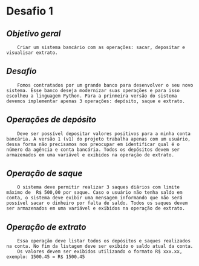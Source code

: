# **Desafio 1** #

##    *Objetivo geral* ##
        Criar um sistema bancário com as operações: sacar, depositar e visualisar extrato.

##    *Desafio* ##
        Fomos contratados por um grande banco para desenvolver o seu novo sistema. Esse banco deseja modernizar suas operações e para isso escolheu a linguagem Python. Para a prinmeira versão do sistema devemos implementar apenas 3 operações: depósito, saque e extrato.

##    *Operações de depósito* ##
        Deve ser possível depositar valores positivos para a minha conta bancária. A versão 1 (v1) do projeto trabalha apenas com um usuário, dessa forma não precisamos nos preocupar em identificar qual é o número da agência e conta bancária. Todos os depósitos devem ser armazenados em uma variável e exibidos na operação de extrato.

##    *Operação de saque* ##
        O sistema deve permitir realizar 3 saques diários com limite máximo de  R$ 500,00 por saque. Caso o usuário não tenha saldo em conta, o sistema deve exibir uma mensagem informando que não será possível sacar o dinheiro por falta de saldo. Todos os saques devem ser armazenados em uma variável e exibidos na operação de extrato.

##    *Operação de extrato* ##
        Essa operação deve listar todos os depósitos e saques realizados na conta. No fim da listagem deve ser exibido o saldo atual da conta.
        Os valores devem ser exibidos utilizando o formato R$ xxx.xx, exemplo: 1500.45 = R$ 1500.45
